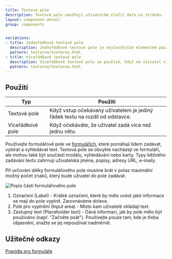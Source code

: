 ```yaml
---
title: Textová pole
description: Textová pole umožňují uživatelům vložit data na stránku.
layout: component-detail
group: components


variations:
- title: Jednořádkové textové pole
  description: Jednořádkové textové pole je nejčastějším elementem používaným ve formulářích.
  pattern: textarea/textarea.html
- title: Víceřádkové textové pole
  description: Víceřádkové textové pole se používá, když má uživatel vložit delší text. 
  pattern: textarea/textarea.html
---
```


## Použití

| Typ               | Použití                                                                      |
| ----------------- |------------------------------------------------------------------------------|
| Textové pole      | Když vstup očekávaný uživatelem je jediný řádek textu na rozdíl od odstavce. | 
| Víceřádkové pole  | Když očekáváte, že uživatel zadá více než jednu větu.                        | 

Používejte formulářové pole ve [formulářích](/mv-design-system/guidelines/forms.html), které pomáhají lidem zadávat, vybírat a vyhledávat text. Textová pole se obvykle nacházejí ve formuláři, ale mohou také být součástí modálu, vyhledávání nebo karty. Typy běžného zadávání textu zahrnují uživatelská jména, popisy, adresy URL, e-maily.

Při určování délky formulářového pole musíme brát v potaz maximální možný počet znaků, který bude uživatel do pole zadávat.

![Popis částí formulářového pole](/mv-design-system/images/input.png "Formulářové pole")

1. Označení (Label) - Krátké označení, které by mělo uvést jaké informace se mají do pole vyplnit. Zarovnáváme doleva.
2. Pole pro vyplnění (Input area)  - Místo kam uživatelé vkládají text.
3. Zástupný text (Placeholder text) - Dává informaci, jak by pole mělo být používáno (např. "Začněte psát"). Používejte pouze tam, kde je třeba objasnění, snažte se jej nepoužívat nadměrně.


## Užitečné odkazy

[Pravidla pro formuláře](/mv-design-system/guidelines/forms.html)